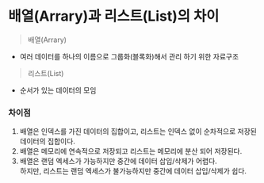 # 배열(Arrary)과 리스트(List)의 차이
> 배열(Arrary)

- 여러 데이터를 하나의 이름으로 그룹화(블록화)해서 관리 하기 위한 자료구조

> 리스트(List)

- 순서가 있는 데이터의 모임

### 차이점
1. 배열은 인덱스를 가진 데이터의 집합이고, 리스트는 인덱스 없이 순차적으로 저장된 데이터의 집합이다.
2. 배열은 메모리에 연속적으로 저장되고 리스트는 메모리에 분산 되어 저장된다.
3. 배열은 랜덤 엑세스가 가능하지만 중간에 데이터 삽입/삭제가 어렵다.<br>
   하지만, 리스트는 랜덤 엑세스가 불가능하지만 중간에 데이터 삽입/삭제가 쉽다.
